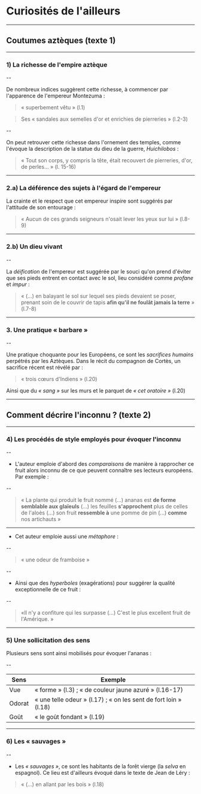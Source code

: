 # Curiosités de l'ailleurs

---

## Coutumes aztèques (texte 1)

---

### 1) La richesse de l'empire aztèque

--

De nombreux indices suggèrent cette richesse, à commencer par l'apparence de l'empereur Montezuma :

>« superbement vêtu » (l.1)

>Ses « sandales aux semelles d'or et enrichies de pierreries » (l.2-3)

--

On peut retrouver cette richesse dans l'ornement des temples, comme l'évoque la description de la 
statue du dieu de la guerre, *Huichilobos* :

>« Tout son corps, y compris la tête, était recouvert de pierreries, 
>d'or, de perles... » (l. 15-16)

---

### 2.a) La déférence des sujets à l'égard de l'empereur

La crainte et le respect que cet empereur inspire sont suggérés par l'attitude de son entourage :

>« Aucun de ces grands seigneurs n'osait lever les yeux sur lui » (l.8-9)


---

### 2.b) Un dieu vivant

--

La *déification* de l'empereur est suggérée par le souci qu'on prend 
d'éviter que ses pieds entrent en contact avec le sol, lieu considéré 
comme *profane* et *impur* :

>« (...) en balayant le sol sur lequel ses pieds devaient se poser, 
>prenant soin de le couvrir de tapis **afin qu'il ne foulât jamais la 
>terre**&nbsp;» (l.7-8)

---

### 3. Une pratique « barbare »

--

Une pratique choquante pour les Européens, ce sont les *sacrifices 
humains* perpétrés par les Aztèques. Dans le récit du compagnon de 
Cortès, un sacrifice récent est révélé par :

>« trois cœurs d'Indiens » (l.20)

Ainsi que du *« sang »* sur les murs et le parquet de *« cet oratoire »* (l.20)

---

## Comment décrire l'inconnu ? (texte 2)

---

### 4) Les procédés de style employés pour évoquer l'inconnu

--

+ L'auteur emploie d'abord des *comparaisons* de manière à rapprocher ce fruit alors inconnu de ce 
que peuvent connaître ses lecteurs européens. Par exemple :

--

>« La plante qui produit le fruit nommé (...) ananas est **de forme semblable aux glaïeuls** (...) 
>les feuilles **s'approchent** plus de celles de l'aloès (...) son fruit **ressemble à** une pomme de 
>pin (...) **comme** nos artichauts »

---

+ Cet auteur emploie aussi une *métaphore* :

--

>« une odeur de framboise »

--

+ Ainsi que des *hyperboles* (exagérations) pour suggérer la qualité exceptionnelle de ce fruit :

--

>«Il n'y a confiture qui les surpasse (...) C'est le plus excellent fruit de l'Amérique. » 

---

### 5) Une sollicitation des sens

Plusieurs sens sont ainsi mobilisés pour évoquer l'ananas :

--

| Sens  | Exemple |
|---|---|
| Vue  | « forme » (l.3) ; « de couleur jaune azuré » (l.16-17) |
| Odorat | « une telle odeur » (l.17) ; « on les sent de fort loin » (l.18) |
| Goût  | « le goût fondant » (l.19) |

---

### 6) Les « sauvages »

--

+ Les *« sauvages »*, ce sont les habitants de la forêt vierge (la *selva* en espagnol). Ce lieu est 
d'ailleurs évoqué dans le texte de Jean de Léry :

>« (...) en allant par les bois » (l.18)
